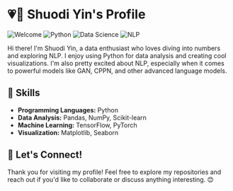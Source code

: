 # 💗🦋 Shuodi Yin's Profile

![Welcome](https://img.shields.io/badge/Welcome-👋-brightgreen)
![Python](https://img.shields.io/badge/Python-3-blue)
![Data Science](https://img.shields.io/badge/Data%20Science-📊-green)
![NLP](https://img.shields.io/badge/NLP-💬-yellow)

Hi there! I'm Shuodi Yin, a data enthusiast who loves diving into numbers and exploring NLP. I enjoy using Python for data analysis and creating cool visualizations. I'm also pretty excited about NLP, especially when it comes to powerful models like GAN, CPPN, and other advanced language models.

## 🚀 Skills

- **Programming Languages:** Python
- **Data Analysis:** Pandas, NumPy, Scikit-learn
- **Machine Learning:** TensorFlow, PyTorch
- **Visualization:** Matplotlib, Seaborn

## 🤝 Let's Connect!

Thank you for visiting my profile! Feel free to explore my repositories and reach out if you'd like to collaborate or discuss anything interesting. 😊
